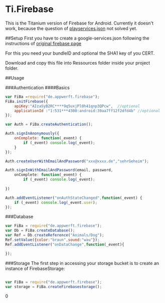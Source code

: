 Ti.Firebase
===========

This is the Titanium version of Firebase for Android. Currently it doesn't work, because the question of [playservices.json](https://developers.google.com/android/guides/google-services-plugin)
 not solved yet.

##Setup
First you have to create a google-services.json following the instructions of [original firebase page](https://firebase.google.com/docs/android/setup)

For this you need your bundleID and optional the SHA1 key of you CERT.

Download and copy  this file into Ressources folder inside your project folder.

##Usage

###Authentication
####Basics

```javascript
var FiBa =require("de.appwerft.firebase");
FiBa.initFirebase({
	apiKey:"AIzaSyB2RC****9q5uxjPl0h41qnp3QPcw",  //optional
	applicationId :"1:531***4300:android:39aa7ff12f2dfd4b" //optional
});

var Auth = FiBa.createAuthentication();

Auth.signInAnonymously({
	onComplete: function(_event) {
		if (_event) console.log(_event);
	}
});

Auth.createUserWithEmailAndPassword("xxx@xxxx.de","sehrGeheim");

Auth.signInWithEmailAndPassword(email, password,
	onComplete: function(_event) {
 		if (_event) console.log(_event);
		
})

Auth.addEventListener("onAuthStateChanged",function(_event) {
	if (_event) console.log(_event.user);
});
```

###Database
```javascript
var FiBa = require("de.appwerft.firebase");
var Db = FiBa.createDatabase();
var Ref = Db.createReference("Animals/Dog");
Ref.setValue({color:"braun",sound:"wau"});
Ref.addEventListener("onDataChange",function(_event){

});

``` 

###Storage
The first step in accessing your storage bucket is to create an instance of FirebaseStorage:
```javascript

var FiBa = require("de.appwerft.firebase");
var storage = FiBa.createFirebasestorage();
``` 

0

